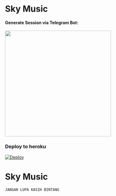 
#  Sky Music


<h4> Generate Session via Telegram Bot: </h4>    
<p><a href="https://t.me/StringRobot_bot"><img src="https://img.shields.io/badge/Generate%20On%20Bot-blueviolet?style=for-the-badge&logo=Telegram" width="350""/></a></p>

</details>

  
  
  
### Deploy to heroku
  
  [![Deploy](https://www.herokucdn.com/deploy/button.svg)](https://heroku.com/deploy?template=https://github.com/Skyy113/musicsky)

  

  
# Sky Music
```JANGAN LUPA KASIH BINTANG```

